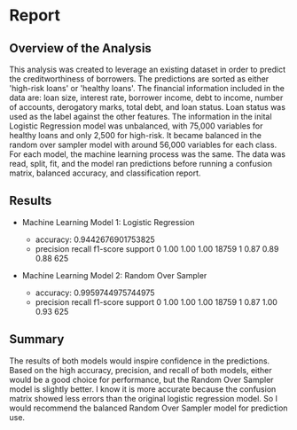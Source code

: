 # Report

## Overview of the Analysis

This analysis was created to leverage an existing dataset in order to predict the creditworthiness of borrowers. The predictions are sorted as either 'high-risk loans' or 'healthy loans'. The financial information included in the data are: loan size, interest rate, borrower income, debt to income, number of accounts, derogatory marks, total debt, and loan status. Loan status was used as the label against the other features. The information in the inital Logistic Regression model was unbalanced, with 75,000 variables for healthy loans and only 2,500 for high-risk. It became balanced in the random over sampler model with around 56,000 variables for each class. For each model, the machine learning process was the same. The data was read, split, fit, and the model ran predictions before running a confusion matrix, balanced accuracy, and classification report. 

## Results

* Machine Learning Model 1: Logistic Regression
  * accuracy: 0.9442676901753825
  * precision    recall  f1-score   support
0       1.00      1.00      1.00     18759
1       0.87      0.89      0.88       625



* Machine Learning Model 2: Random Over Sampler
  * accuracy: 0.9959744975744975
  * precision    recall  f1-score   support
0       1.00      1.00      1.00     18759
1       0.87      1.00      0.93       625

## Summary

The results of both models would inspire confidence in the predictions. Based on the high accuracy, precision, and recall of both models, either would be a good choice for performance, but the Random Over Sampler model is slightly better. I know it is more accurate because the confusion matrix showed less errors than the original logistic regression model. So I would recommend the balanced Random Over Sampler model for prediction use.
